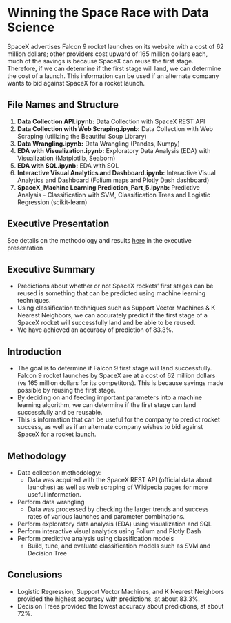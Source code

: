 # Winning the Space Race with Data Science
SpaceX advertises Falcon 9 rocket launches on its website with a cost of 62 million dollars; other providers cost upward of 165 million dollars each, much of the savings is because SpaceX can reuse the first stage. Therefore, if we can determine if the first stage will land, we can determine the cost of a launch. This information can be used if an alternate company wants to bid against SpaceX for a rocket launch. 


## File Names and Structure
1) **Data Collection API.ipynb:** Data Collection with SpaceX REST API
2) **Data Collection with Web Scraping.ipynb:** Data Collection with Web Scraping (utilizing the Beautiful Soup Library)
3) **Data Wrangling.ipynb:** Data Wrangling (Pandas, Numpy)
4) **EDA with Visualization.ipynb:** Exploratory Data Analysis (EDA) with Visualization (Matplotlib, Seaborn)
5) **EDA with SQL.ipynb:** EDA with SQL
6) **Interactive Visual Analytics and Dashboard.ipynb:** Interactive Visual Analytics and Dashboard (Folium maps and Plotly Dash dashboard)
7) **SpaceX_Machine Learning Prediction_Part_5.ipynb:** Predictive Analysis - Classification with SVM, Classification Trees and Logistic Regression (scikit-learn)

## Executive Presentation
See details on the methodology and results [here](https://github.com/vnemala/spacexanalysis-ibm/blob/main/Executive%20Presentation%20-%20DS_ML%20Methodology.pdf) in the executive presentation

## Executive Summary

* Predictions about whether or not SpaceX rockets’ first stages can be reused is something that can be predicted using machine learning techniques.
* Using classification techniques such as Support Vector Machines & K Nearest Neighbors, we can accurately predict if the first stage of a SpaceX rocket will successfully land and be able to be reused.
* We have achieved an accuracy of prediction of 83.3%. 

## Introduction
* The goal is to determine if Falcon 9 first stage will land successfully. Falcon 9 rocket launches by SpaceX are at a cost of 62 million dollars (vs 165 million dollars for its competitors). This is because savings made possible by reusing the first stage.
* By deciding on and feeding important parameters into a machine learning algorithm, we can determine if the first stage can land successfully and be reusable.
* This is information that can be useful for the company to predict rocket success, as well as if an alternate company wishes to bid against SpaceX for a rocket launch.

## Methodology
* Data collection methodology:
  * Data was acquired with the SpaceX REST API (official data about launches) as well as  web scraping of Wikipedia pages for more useful information.
* Perform data wrangling
  * Data was processed by checking the larger trends and success rates of various launches  and parameter combinations.
* Perform exploratory data analysis (EDA) using visualization and SQL
* Perform interactive visual analytics using Folium and Plotly Dash
* Perform predictive analysis using classification models
  * Build, tune, and evaluate classification models such as SVM and Decision Tree

## Conclusions
* Logistic Regression, Support Vector Machines, and K Nearest Neighbors provided the highest accuracy with predictions, at about 83.3%. 
* Decision Trees provided the lowest accuracy about predictions, at about 72%.
